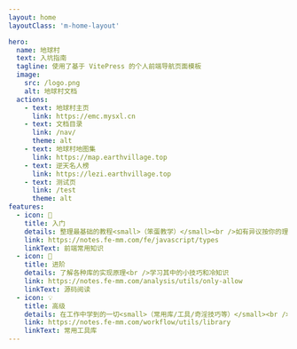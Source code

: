 ```yaml
---
layout: home
layoutClass: 'm-home-layout'

hero:
  name: 地球村
  text: 入坑指南
  tagline: 使用了基于 VitePress 的个人前端导航页面模板
  image:
    src: /logo.png
    alt: 地球村文档
  actions:
    - text: 地球村主页
      link: https://emc.mysxl.cn
    - text: 文档目录
      link: /nav/
      theme: alt
    - text: 地球村地图集
      link: https://map.earthvillage.top
    - text: 逆天名人榜
      link: https://lezi.earthvillage.top
    - text: 测试页
      link: /test
      theme: alt
features:
  - icon: 📖
    title: 入门
    details: 整理最基础的教程<small>（笨蛋教学）</small><br />如有异议按你的理解为主，不接受反驳
    link: https://notes.fe-mm.com/fe/javascript/types
    linkText: 前端常用知识
  - icon: 📘
    title: 进阶
    details: 了解各种库的实现原理<br />学习其中的小技巧和冷知识
    link: https://notes.fe-mm.com/analysis/utils/only-allow
    linkText: 源码阅读
  - icon: 💡
    title: 高级
    details: 在工作中学到的一切<small>（常用库/工具/奇淫技巧等）</small><br />配合 CV 大法来更好的摸鱼
    link: https://notes.fe-mm.com/workflow/utils/library
    linkText: 常用工具库
---
```


<style>
/*爱的魔力转圈圈*/
.m-home-layout .image-src:hover {
  transform: translate(-50%, -50%) rotate(666turn);
  transition: transform 59s 1s cubic-bezier(0.3, 0, 0.8, 1);
}

.m-home-layout .details small {
  opacity: 0.8;
}

.m-home-layout .bottom-small {
  display: block;
  margin-top: 2em;
  text-align: right;
}
</style>
